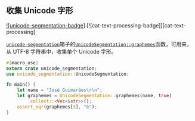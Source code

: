 ## 收集 Unicode 字形

[![unicode-segmentation-badge]][`unicode-segmentation`] [![cat-text-processing-badge]][cat-text-processing]

[`unicode-segmentation`]箱子的[`UnicodeSegmentation::graphemes`]函数，可用来，从 UTF-8 字符串中，收集单个 Unicode 字形。

```rust
#[macro_use]
extern crate unicode_segmentation;
use unicode_segmentation::UnicodeSegmentation;

fn main() {
    let name = "José Guimarães\r\n";
    let graphemes = UnicodeSegmentation::graphemes(name, true)
    	.collect::<Vec<&str>>();
	assert_eq!(graphemes[3], "é");
}
```

[`unicodesegmentation::graphemes`]: https://docs.rs/unicode-segmentation/*/unicode_segmentation/trait.UnicodeSegmentation.html#tymethod.graphemes
[`unicode-segmentation`]: https://docs.rs/unicode-segmentation/1.2.1/unicode_segmentation/
